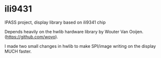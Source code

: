 # ili9431
IPASS project, display library based on ili9341 chip

Depends heavily on the hwlib hardware library by Wouter Van Ooijen. (https://github.com/wovo).

I made two small changes in hwlib to make SPI/image writing on the display MUCH faster.
